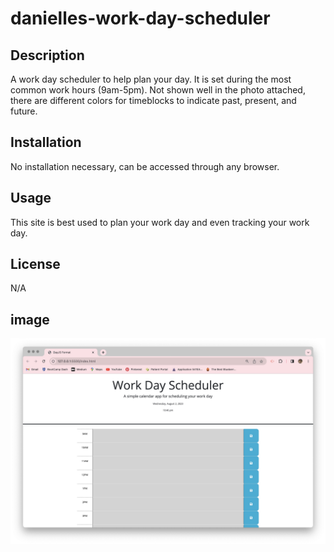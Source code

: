 # danielles-work-day-scheduler
## Description
A work day scheduler to help plan your day. It is set during the most common work hours (9am-5pm). Not shown well in the photo attached, there are different colors for timeblocks to indicate past, present, and future.

## Installation
No installation necessary, can be accessed through any browser.

## Usage
This site is best used to plan your work day and even tracking your work day.
## License
N/A

## image
![Alt text](assets/workdayscheduler.jpeg)
